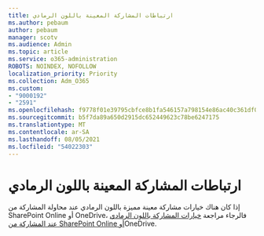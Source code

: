 ```yaml
---
title: ارتباطات المشاركة المعينة باللون الرمادي
ms.author: pebaum
author: pebaum
manager: scotv
ms.audience: Admin
ms.topic: article
ms.service: o365-administration
ROBOTS: NOINDEX, NOFOLLOW
localization_priority: Priority
ms.collection: Adm_O365
ms.custom:
- "9000192"
- "2591"
ms.openlocfilehash: f9778f01e39795cbfce8b1fa546157a798154e86ac40c361df041edbd2797c2d
ms.sourcegitcommit: b5f7da89a650d2915dc652449623c78be6247175
ms.translationtype: MT
ms.contentlocale: ar-SA
ms.lasthandoff: 08/05/2021
ms.locfileid: "54022303"
---
```

# <a name="sharing-links-are-grayed-out"></a>ارتباطات المشاركة المعينة باللون الرمادي

إذا كان هناك خيارات مشاركة معينة مميزة باللون الرمادي عند محاولة المشاركة من SharePoint Online أو OneDrive، فالرجاء مراجعة [خيارات المشاركة باللون الرمادي عند المشاركة من SharePoint Online أو](https://docs.microsoft.com/sharepoint/support/administration/sharing-options-grayed-out-when-sharing-from-sharepoint-online-or-onedrive)OneDrive.
